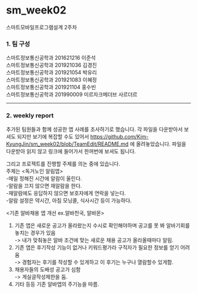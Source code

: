 # sm_week02
스마트모바일프로그램설계 2주차     

### 1. 팀 구성   
스마트정보통신공학과 201621216 이준석   
스마트정보통신공학과 201921036 김경진   
스마트정보통신공학과 201921054 박유리   
스마트정보통신공학과 201921083 이혜정   
스마트정보통신공학과 201921104 홍수빈    
스마트정보통신공학과 201990009 미르자크메더브 사르더르    
   ***   
   
### 2. weekly report   
추가된 팀원들과 함께 성공한 앱 사례를 조사하기로 했습니다. 각 파일을 다운받아서 보셔도 되지만 보기에 복잡할 수도 있어서 https://github.com/Kim-KyungJin/sm_week02/blob/TeamEdit/README.md 에 올려놓았습니다. 파일을 다운받아 읽지 않고 링크에 들어가서 한꺼번에 보셔도 됩니다. 
   
그리고 프로젝트를 진행할 주제를 의논 중에 있습니다.   
주제는 <독거노인 알림앱>   
  -매일 정해진 시간에 알람이 울린다.   
  -알람을 끄지 않으면 재알람을 한다.   
  -재알람에도 응답하지 않으면 보호자에게 연락을 넣는다.   
  -알람 설정은 약시간, 아침 모닝콜, 식사시간 등이 가능하다.   
   
<기존 알바채용 앱 개선 ex.알바천국, 알바몬>   
  1. 기존 앱은 새로운 공고가 올라왔는지 수시로 확인해야하며 공고를 못 봐 알바기회를 놓치는 경우가 있음   
      -> 내가 맞춰놓은 알바 조건에 맞는 새로운 채용 공고가 올라올때마다 알림.   
  2. 기존 앱은 후기작성 기능이 없거나 키워드평가라 구직자가 필요한 정보를 얻기 어려움   
      -> 경험자는 후기를 작성할 수 있게하고 이 후기는 누구나 열람할수 있게함.   
  3. 채용자들의 도배성 공고가 심함   
      -> 게실글작성제한을 둠.   
  4. 기타 등등 기존 알바앱의 주기능을 따름.   
